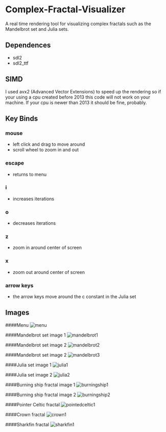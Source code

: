 # Complex-Fractal-Visualizer

A real time rendering tool for visualizing complex fractals such as the Mandelbrot set and Julia sets.

## Dependences
* sdl2
* sdl2_ttf

## SIMD
I used avx2 (Advanced Vector Extensions) to speed up the rendering so if your using a cpu created before 2013 this code will not work on your machine.
If your cpu is newer than 2013 it should be fine, probably.

## Key Binds

### mouse
* left click and drag to move around
* scroll wheel to zoom in and out
### escape
* returns to menu
### i 
* increases iterations
### o
* decreases iterations
### z
* zoom in around center of screen
### x
* zoom out around center of screen
### arrow keys
* the arrow keys move around the c constant in the Julia set

## Images

####Menu
![menu](fractal-images/menu1.png)

####Mandelbrot set image 1
![mandelbrot1](fractal-images/mandelbrot1.png)

####Mandelbrot set image 2
![mandelbrot2](fractal-images/mandelbrot2.png)

####Mandelbrot set image 2
![mandelbrot3](fractal-images/mandelbrot3.png)

####Julia set image 1
![julia1](fractal-images/julia1.png)

####Julia set image 2
![julia2](fractal-images/julia2.png)

####Burning ship fractal image 1
![burningship1](fractal-images/burningship1.png)

####Burning ship fractal image 2
![burningship2](fractal-images/burningship2.png)

####Pointer Celtic fractal
![pointedceltic1](fractal-images/pointedceltic1.png)

####Crown fractal
![crown1](fractal-images/crown1.png)

####Sharkfin fractal
![sharkfin1](fractal-images/sharkfin1.png)














